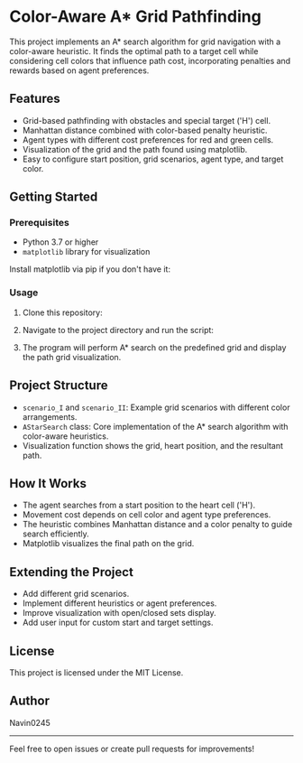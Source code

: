 # Color-Aware A* Grid Pathfinding

This project implements an A* search algorithm for grid navigation with a color-aware heuristic. It finds the optimal path to a target cell while considering cell colors that influence path cost, incorporating penalties and rewards based on agent preferences.

## Features

- Grid-based pathfinding with obstacles and special target ('H') cell.
- Manhattan distance combined with color-based penalty heuristic.
- Agent types with different cost preferences for red and green cells.
- Visualization of the grid and the path found using matplotlib.
- Easy to configure start position, grid scenarios, agent type, and target color.

## Getting Started

### Prerequisites

- Python 3.7 or higher
- `matplotlib` library for visualization

Install matplotlib via pip if you don't have it:


### Usage

1. Clone this repository:
2. Navigate to the project directory and run the script:

3. The program will perform A* search on the predefined grid and display the path grid visualization.

## Project Structure

- `scenario_I` and `scenario_II`: Example grid scenarios with different color arrangements.
- `AStarSearch` class: Core implementation of the A* search algorithm with color-aware heuristics.
- Visualization function shows the grid, heart position, and the resultant path.

## How It Works

- The agent searches from a start position to the heart cell ('H').
- Movement cost depends on cell color and agent type preferences.
- The heuristic combines Manhattan distance and a color penalty to guide search efficiently.
- Matplotlib visualizes the final path on the grid.

## Extending the Project

- Add different grid scenarios.
- Implement different heuristics or agent preferences.
- Improve visualization with open/closed sets display.
- Add user input for custom start and target settings.

## License

This project is licensed under the MIT License.

## Author

Navin0245

---

Feel free to open issues or create pull requests for improvements!

